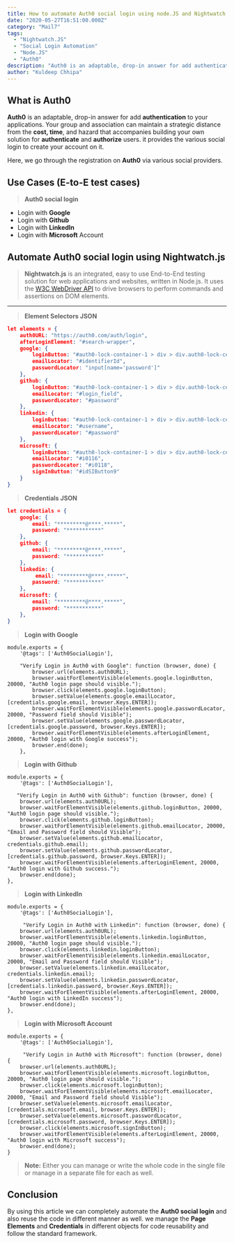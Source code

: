 ```yaml
---
title: How to automate Auth0 social login using node.JS and Nightwatch.JS
date: "2020-05-27T16:51:00.000Z"
category: "Mail7"
tags:
  - "Nightwatch.JS"
  - "Social Login Automation"
  - "Node.JS"
  - "Auth0"
description: "Auth0 is an adaptable, drop-in answer for add authentication  to your applications. Your group and association can maintain a strategic distance from the cost, time, and hazard that accompanies building your own solution for authenticate and authorize users. it provides the various social login to create your account on it."
author: "Kuldeep Chhipa"
---
```


## What is Auth0
**Auth0** is an adaptable, drop-in answer for add **authentication**  to your applications. Your group and association can maintain a strategic distance from the **cost, time**, and hazard that accompanies building your own solution for **authenticate** and **authorize** users. it provides the various social login to create your account on it.


Here, we go through the registration on **Auth0** via various social providers.


## Use Cases (E-to-E test cases)
 > **Auth0 social login**


 - Login with **Google**
 - Login with **Github**
 - Login with **LinkedIn**
 - Login with **Microsoft** Account


## Automate Auth0 social login using Nightwatch.js


> **Nightwatch.js** is an integrated, easy to use End-to-End testing solution for web applications and websites, written in Node.js. It uses the [W3C WebDriver API](https://www.w3.org/TR/webdriver/) to drive browsers to perform commands and assertions on DOM elements.


---
>**Element Selectors JSON**


```json
let elements = {
    auth0URL: "https://auth0.com/auth/login",
    afterLoginElement: "#search-wrapper",
    google: {
        loginButton: "#auth0-lock-container-1 > div > div.auth0-lock-center > form > div.auth0-lock-widget-container > div > div > div.auth0-lock-content-wrapper > div:nth-child(2) > div > div > div > div > div > div > div > div > div.auth-lock-social-buttons-pane > div > button:nth-child(2)",
        emailLocator: "#identifierId",
        passwordLocator: "input[name='password']"
    },
    github: {
        loginButton: "#auth0-lock-container-1 > div > div.auth0-lock-center > form > div.auth0-lock-widget-container > div > div > div.auth0-lock-content-wrapper > div:nth-child(2) > div > div > div > div > div > div > div > div > div.auth-lock-social-buttons-pane > div > button:nth-child(1)",
        emailLocator: "#login_field",
        passwordLocator: "#password"
    },
    linkedin: {
        loginButton: "#auth0-lock-container-1 > div > div.auth0-lock-center > form > div.auth0-lock-widget-container > div > div > div.auth0-lock-content-wrapper > div:nth-child(2) > div > div > div > div > div > div > div > div > div.auth-lock-social-buttons-pane > div > button:nth-child(3)",
        emailLocator: "#username",
        passwordLocator: "#password"
    },
    microsoft: {
        loginButton: "#auth0-lock-container-1 > div > div.auth0-lock-center > form > div.auth0-lock-widget-container > div > div > div.auth0-lock-content-wrapper > div:nth-child(2) > div > div > div > div > div > div > div > div > div.auth-lock-social-buttons-pane > div > button:nth-child(4)",
        emailLocator: "#i0116",
        passwordLocator: "#i0118",
        signInButton: "#idSIButton9"
    }
}
```
>**Credentials JSON**


```json
let credentials = {
    google: {
        email: "*********@****.*****",
        password: "***********"
    },
    github: {
        email: "*********@****.*****",
        password: "***********"
    },
    linkedin: {
         email: "*********@****.*****",
        password: "***********"
    },
    microsoft: {
        email: "*********@****.*****",
        password: "***********"
    },
}
```
>**Login with Google**


    module.exports = {
        '@tags': ['Auth0SocialLogin'],
    
        "Verify Login in Auth0 with Google": function (browser, done) {
            browser.url(elements.auth0URL);
            browser.waitForElementVisible(elements.google.loginButton, 20000, "Auth0 login page should visible.");
            browser.click(elements.google.loginButton);
            browser.setValue(elements.google.emailLocator, [credentials.google.email, browser.Keys.ENTER]);
            browser.waitForElementVisible(elements.google.passwordLocator, 20000, "Password field should Visible");
            browser.setValue(elements.google.passwordLocator, [credentials.google.password, browser.Keys.ENTER]);
            browser.waitForElementVisible(elements.afterLoginElement, 20000, "Auth0 login with Google success");
            browser.end(done);
        },




>**Login with Github**


    module.exports = {
        '@tags': ['Auth0SocialLogin'],
    
       "Verify Login in Auth0 with Github": function (browser, done) {
        browser.url(elements.auth0URL);
        browser.waitForElementVisible(elements.github.loginButton, 20000, "Auth0 login page should visible.");
        browser.click(elements.github.loginButton);
        browser.waitForElementVisible(elements.github.emailLocator, 20000, "Email and Password field should Visible");
        browser.setValue(elements.github.emailLocator, credentials.github.email);
        browser.setValue(elements.github.passwordLocator, [credentials.github.password, browser.Keys.ENTER]);
        browser.waitForElementVisible(elements.afterLoginElement, 20000, "Auth0 login with Github success.");
        browser.end(done);
    },


>**Login with LinkedIn**


    module.exports = {
        '@tags': ['Auth0SocialLogin'],
    
         "Verify Login in Auth0 with Linkedin": function (browser, done) {
        browser.url(elements.auth0URL);
        browser.waitForElementVisible(elements.linkedin.loginButton, 20000, "Auth0 login page should visible.");
        browser.click(elements.linkedin.loginButton);
        browser.waitForElementVisible(elements.linkedin.emailLocator, 20000, "Email and Password field should Visible");
        browser.setValue(elements.linkedin.emailLocator, credentials.linkedin.email);
        browser.setValue(elements.linkedin.passwordLocator, [credentials.linkedin.password, browser.Keys.ENTER]);
        browser.waitForElementVisible(elements.afterLoginElement, 20000, "Auth0 login with LinkedIn success");
        browser.end(done);
    },


>**Login with Microsoft Account**


    module.exports = {
        '@tags': ['Auth0SocialLogin'],
    
         "Verify Login in Auth0 with Microsoft": function (browser, done) {
        browser.url(elements.auth0URL);
        browser.waitForElementVisible(elements.microsoft.loginButton, 20000, "Auth0 login page should visible.");
        browser.click(elements.microsoft.loginButton);
        browser.waitForElementVisible(elements.microsoft.emailLocator, 20000, "Email and Password field should Visible");
        browser.setValue(elements.microsoft.emailLocator, [credentials.microsoft.email, browser.Keys.ENTER]);
        browser.setValue(elements.microsoft.passwordLocator, [credentials.microsoft.password, browser.Keys.ENTER]);
        browser.click(elements.microsoft.signInButton);
        browser.waitForElementVisible(elements.afterLoginElement, 20000, "Auth0 login with Microsoft success");
        browser.end(done);
    }


>**Note:** Either you can manage or write the whole code in the single file or manage in a separate file for each as well.


## Conclusion
By using this article we can completely automate the **Auth0 social login** and also reuse the code in different manner as well. we manage the **Page Elements** and **Credentials** in different objects for code reusability and follow the standard framework.
